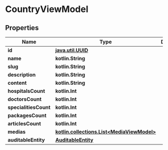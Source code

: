 
# CountryViewModel

## Properties
Name | Type | Description | Notes
------------ | ------------- | ------------- | -------------
**id** | [**java.util.UUID**](java.util.UUID.md) |  |  [optional]
**name** | **kotlin.String** |  |  [optional]
**slug** | **kotlin.String** |  |  [optional]
**description** | **kotlin.String** |  |  [optional]
**content** | **kotlin.String** |  |  [optional]
**hospitalsCount** | **kotlin.Int** |  |  [optional]
**doctorsCount** | **kotlin.Int** |  |  [optional]
**specialitiesCount** | **kotlin.Int** |  |  [optional]
**packagesCount** | **kotlin.Int** |  |  [optional]
**articlesCount** | **kotlin.Int** |  |  [optional]
**medias** | [**kotlin.collections.List&lt;MediaViewModel&gt;**](MediaViewModel.md) |  |  [optional]
**auditableEntity** | [**AuditableEntity**](AuditableEntity.md) |  |  [optional]



